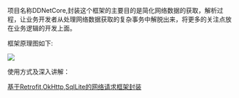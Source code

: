 项目名称DDNetCore,封装这个框架的主要目的是简化网络数据的获取，解析过程，让业务开发者从处理网络数据获取的复杂事务中解脱出来，将更多的关注点放在业务逻辑的开发上面。

框架原理图如下:

![](http://upload-images.jianshu.io/upload_images/1862989-62fcce13b3d03afa.png?imageMogr2/auto-orient/strip%7CimageView2/2/w/1240)

使用方式及深入讲解：

[基于Retrofit,OkHttp,SqlLite的网络请求框架封装](http://www.jianshu.com/p/9e04ac6fb20d)

